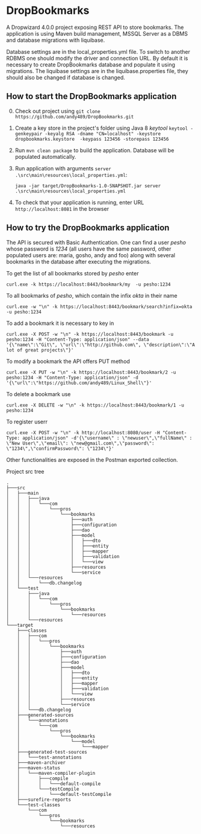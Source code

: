 # DropBookmarks

A Dropwizard 4.0.0 project exposing REST API to store bookmarks. The 
application is using Maven build management, MSSQL Server as a DBMS and database migrations with liquibase.

Database settings are in the local_properties.yml file. To switch to another RDBMS one 
should modify the driver and connection URL. By default it is necessary to create 
DropBookmarks database and populate it using migrations. The liquibase settings are in the
liquibase.properties file, they should also be changed if database is changed.
  
## How to start the DropBookmarks application

0. Check out project using `git clone https://github.com/andy489/DropBookmarks.git`
1. Create a key store in the project's folder using Java 8 *keytool* 
`keytool -genkeypair -keyalg RSA -dname "CN=localhost" -keystore dropbookmarks.keystore  -keypass 123456 -storepass 123456`
2. Run `mvn clean package` to build the application. Database will be populated automatically.
3. Run application with arguments `server .\src\main\resources\local_properties.yml`:

    `java -jar target/DropBookmarks-1.0-SNAPSHOT.jar server .\src\main\resources\local_properties.yml`
5. To check that your application is running, enter URL `http://localhost:8081` in the browser 

## How to try the DropBookmarks application
  
The API is secured with Basic Authentication. One can find a user *pesho*
whose password is *1234* (all users have the same password, other populated users are: maria, gosho, andy and foo) 
along with several bookmarks in the database after executing the migrations.

To get the list of all bookmarks stored by *pesho* enter

~~~~
curl.exe -k https://localhost:8443/bookmark/my  -u pesho:1234
~~~~

To all bookmarks of *pesho*, which contain the infix *okta* in their name

~~~~
curl.exe -w "\n" -k https://localhost:8443/bookmark/search?infix=okta -u pesho:1234
~~~~

To add a bookmark it is necessary to key in 

~~~~
curl.exe -X POST -w "\n" -k https://localhost:8443/bookmark -u pesho:1234 -H "Content-Type: application/json" --data '{\"name\":\"Git\", \"url\":\"http://github.com\", \"description\":\"A lot of great projects\"}'
~~~~

To modify a bookmark the API offers PUT method

~~~~
curl.exe -X PUT -w "\n" -k https://localhost:8443/bookmark/2 -u pesho:1234 -H "Content-Type: application/json" -d '{\"url\":\"https://github.com/andy489/Linux_Shell\"}'
~~~~

To delete a bookmark use 

~~~~
curl.exe -X DELETE -w "\n" -k https://localhost:8443/bookmark/1 -u pesho:1234
~~~~

To register userr
~~~~
curl.exe -X POST -w "\n" -k http://localhost:8080/user -H "Content-Type: application/json" -d'{\"username\" : \"newuser\",\"fullName\" : \"New User\",\"email\": \"new@gmail.com\",\"password\": \"1234\",\"confirmPassword\": \"1234\"}'
~~~~

Other functionalities are exposed in the Postman exported collection.

Project src tree
```
.
├───src
│   ├───main
│   │   ├───java
│   │   │   └───com
│   │   │       └───pros
│   │   │           └───bookmarks
│   │   │               ├───auth
│   │   │               ├───configuration
│   │   │               ├───dao
│   │   │               ├───model
│   │   │               │   ├───dto
│   │   │               │   ├───entity
│   │   │               │   ├───mapper
│   │   │               │   ├───validation
│   │   │               │   └───view
│   │   │               ├───resources
│   │   │               └───service
│   │   └───resources
│   │       └───db.changelog
│   └───test
│       ├───java
│       │   └───com
│       │       └───pros
│       │           └───bookmarks
│       │               └───resources
│       └───resources
└───target
    ├───classes
    │   ├───com
    │   │   └───pros
    │   │       └───bookmarks
    │   │           ├───auth
    │   │           ├───configuration
    │   │           ├───dao
    │   │           ├───model
    │   │           │   ├───dto
    │   │           │   ├───entity
    │   │           │   ├───mapper
    │   │           │   ├───validation
    │   │           │   └───view
    │   │           ├───resources
    │   │           └───service
    │   └───db.changelog
    ├───generated-sources
    │   └───annotations
    │       └───com
    │           └───pros
    │               └───bookmarks
    │                   └───model
    │                       └───mapper
    ├───generated-test-sources
    │   └───test-annotations
    ├───maven-archiver
    ├───maven-status
    │   └───maven-compiler-plugin
    │       ├───compile
    │       │   └───default-compile
    │       └───testCompile
    │           └───default-testCompile
    ├───surefire-reports
    └───test-classes
        └───com
            └───pros
                └───bookmarks
                    └───resources
```